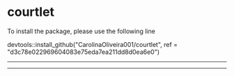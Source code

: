 # courtlet

To install the package, please use the following line

devtools::install_github("CarolinaOliveira001/courtlet", ref = "d3c78e022969604083e75eda7ea211dd8d0ea6e0")

------------------------------------------------------------
------------------------------------------------------------
